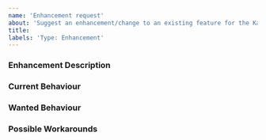 ```yaml
---
name: 'Enhancement request'
about: 'Suggest an enhancement/change to an existing feature for the Kafka Extension'
title:
labels: 'Type: Enhancement'
---
```


<!-- Please use markdown (https://guides.github.com/features/mastering-markdown/) semantics throughout the enhancement description. -->

### Enhancement Description

<!-- Please provide a description of the feature you envision. -->

### Current Behaviour

<!-- Please share the current behaviour of the Kafka Extension around this topic, if applicable. -->

### Wanted Behaviour

<!-- Please described the desired outcome through the Kafka Extension around the suggested enhancement. -->

### Possible Workarounds

<!-- If applicable, share any workarounds for the described enhancement. -->
